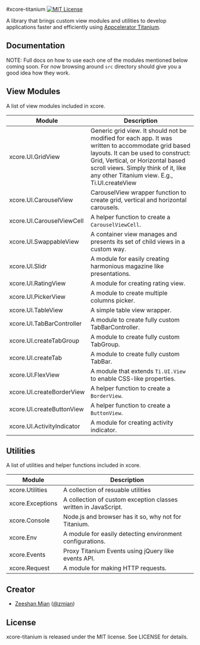 #xcore-titanium [![MIT License][license-image]][license-url]

A library that brings custom view modules and utilities to develop applications faster and efficiently using [Appcelerator Titanium](http://appcelerator.com/titanium).

## Documentation

NOTE: Full docs on how to use each one of the modules mentioned below coming soon. For now browsing around `src` directory should give you a good idea how they work.

## View Modules

A list of view modules included in xcore.

Module                        | Description
----------------------------- | -----------
xcore.UI.GridView             | Generic grid view. It should not be modified for each app. It was written to accommodate grid based layouts. It can be used to construct: Grid, Vertical, or Horizontal based scroll views. Simply think of it, like any other Titanium view. E.g., Ti.UI.createView
xcore.UI.CarouselView         | CarouselView wrapper function to create grid, vertical and horizontal carousels.
xcore.UI.CarouselViewCell     | A helper function to create a `CarouselViewCell`.
xcore.UI.SwappableView        | A container view manages and presents its set of child views in a custom way.
xcore.UI.Slidr                | A module for easily creating harmonious magazine like presentations.
xcore.UI.RatingView           | A module for creating rating view.
xcore.UI.PickerView           | A module to create multiple columns picker.
xcore.UI.TableView            | A simple table view wrapper.
xcore.UI.TabBarController     | A module to create fully custom TabBarController.
xcore.UI.createTabGroup       | A module to create fully custom TabGroup.
xcore.UI.createTab            | A module to create fully custom TabBar.
xcore.UI.FlexView             | A module that extends `Ti.UI.View` to enable CSS-like properties.
xcore.UI.createBorderView     | A helper function to create a `BorderView`.
xcore.UI.createButtonView     | A helper function to create a `ButtonView`.
xcore.UI.ActivityIndicator    | A module for creating activity indicator.

## Utilities

A list of utilities and helper functions included in xcore.

Module                        | Description
----------------------------- | -----------
xcore.Utilities               | A collection of resuable utilities
xcore.Exceptions              | A collection of custom exception classes written in JavaScript.
xcore.Console                 | Node.js and browser has it so, why not for Titanium.
xcore.Env                     | A module for easily detecting environment configurations.
xcore.Events                  | Proxy Titanium Events using jQuery like events API.
xcore.Request                 | A module for making HTTP requests.

## Creator

- [Zeeshan Mian](https://github.com/zmian) ([@zmian](https://twitter.com/zmian))

## License

xcore-titanium is released under the MIT license. See LICENSE for details.

[license-image]: http://img.shields.io/badge/license-MIT-blue.svg
[license-url]: LICENSE

